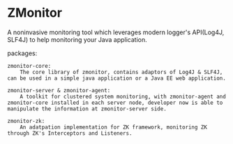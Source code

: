 ZMonitor
========

A noninvasive monitoring tool which leverages modern logger's API(Log4J, SLF4J) to help monitoring your Java application.

packages: 

	zmonitor-core:
		The core library of zmonitor, contains adaptors of Log4J & SLF4J, can be used in a simple java application or a Java EE web application.

	zmonitor-server & zmonitor-agent:
		A toolkit for clustered system monitoring, with zmonitor-agent and zmonitor-core installed in each server node, developer now is able to manipulate the information at zmonitor-server side.

	zmonitor-zk:
		An adatpation implementation for ZK framework, monitoring ZK through ZK's Interceptors and Listeners.
